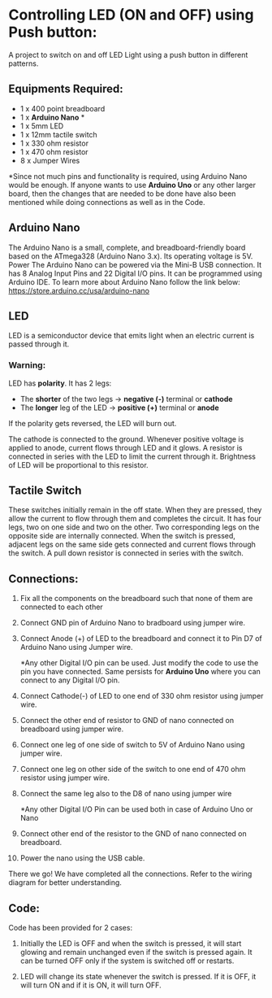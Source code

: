 # Controlling LED (ON and OFF) using Push button:

A project to switch on and off LED Light using a push button in different patterns.

## Equipments Required:

- 1 x 400 point breadboard
- 1 x **Arduino Nano** *
- 1 x 5mm LED
- 1 x 12mm tactile switch
- 1 x 330 ohm resistor
- 1 x 470 ohm resistor
- 8 x Jumper Wires

*Since not much pins and functionality is required, using Arduino Nano would be enough. If anyone wants to use **Arduino Uno** or any other larger board, then the changes that are needed to be done have also been mentioned while doing connections as well as in the Code. 

## Arduino Nano

The Arduino Nano is a small, complete, and breadboard-friendly board based on the ATmega328 (Arduino Nano 3.x). Its operating voltage is 5V. Power The Arduino Nano can be powered via the Mini-B USB connection. It has 8 Analog Input Pins and 22 Digital I/O pins. It can be programmed using Arduino IDE. To learn more about Arduino Nano follow the link below:  https://store.arduino.cc/usa/arduino-nano

## LED
LED is a semiconductor device that emits light when an electric current is passed through it. 

### Warning:
LED has **polarity**. It has 2 legs:
- The **shorter** of the two legs -> **negative (-)** terminal or **cathode**
- The **longer** leg of the LED -> **positive (+)** terminal or **anode**   

If the polarity gets reversed, the LED will burn out.

The cathode is connected to the ground. Whenever positive voltage is applied to anode, current flows through LED and it glows. A resistor is connected in series with the LED to limit the current through it. Brightness of LED will be proportional to this resistor.

## Tactile Switch
These switches initially remain in the off state. When they are pressed, they allow the current to flow through them and completes the circuit. It has four legs, two on one side and two on the other. Two corresponding legs on the opposite side are internally connected. When the switch is pressed, adjacent legs on the same side gets connected and current flows through the switch. A pull down resistor is connected in series with the switch.

## Connections:

1. Fix all the components on the breadboard such that none of them are connected to each other

2. Connect GND pin of Arduino Nano to bradboard using jumper wire.

3. Connect Anode (+) of LED to the breadboard and connect it to Pin D7 of Arduino Nano using Jumper wire.

   *Any other Digital I/O pin can be used. Just modify the code to use the pin you have connected. Same persists for **Arduino Uno** where you can connect to any Digital I/O pin.

4. Connect Cathode(-) of LED to one end of 330 ohm resistor using jumper wire.

5. Connect the other end of resistor to GND of nano connected on breadboard using jumper wire.

6. Connect one leg of one side of switch to 5V of Arduino Nano using jumper wire.

7. Connect one leg on other side of the switch to one end of 470 ohm resistor using jumper wire.

8. Connect the same leg also to the D8 of nano using jumper wire
   
   *Any other Digital I/O Pin can be used both in case of Arduino Uno or Nano

9. Connect other end of the resistor to the GND of nano connected on breadboard.

10. Power the nano using the USB cable.

There we go! We have completed all the connections. Refer to the wiring diagram for better understanding.

## Code:

Code has been provided for 2 cases:

1) Initially the LED is OFF and when the switch is pressed, it will start glowing and remain unchanged even if the switch is pressed again. It can be turned OFF only if the system is switched off or restarts.

2) LED will change its state whenever the switch is pressed. If it is OFF, it will turn ON and if it is ON, it will turn OFF.



